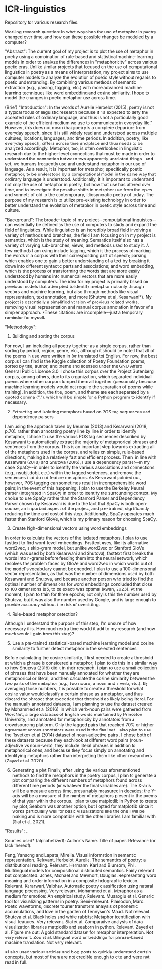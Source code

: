 # ICR-linguistics
Repository for various research files.

Working research question: 
In what ways has the use of metaphor in poetry changed over time, and how can these possible changes be modeled by a computer?

"Abstract":
The current goal of my project is to plot the use of metaphor in poetry using a combination of rule-based and statistical machine-learning models in order to analyze the differences in "metaphoricity" across various poetic eras. Unlike similar projects that focused on the use of computational linguistics in poetry as a means of interpretation, my project aims to use computer models to analyze the evolution of poetic style without regards to poetic understanding. By combining various methods of semantic extraction (e.g., parsing, tagging, etc.) with more advanced machine learning techniques like word embedding and cosine similarity, I hope to model the changes in poetic metaphor use across time.

(Brief) "Introduction":
In the words of Aurelie Herbelot (2015), poetry is not a typical focus of linguistic research because it "is expected to defy the accepted rules of ordinary language, and thus is not a particularly good example of the efficient medium we use to communicate in everyday life." However, this does not mean that poetry is a complete departure from everyday speech, since it is still widely read and understood across multiple cultures, locations, languages, and time periods. In addition, poetry, like everyday speech, differs across time and place and thus needs to be analyzed accordingly. Metaphor, too, is often overlooked in linguistic research due to the higher-level connections that must be made in order to understand the connection between two apparently unrelated things--and yet, we humans frequently use and understand metaphor in our use of language. As a result, it is important for metaphor, specifically poetic metaphor, to be understood by a computational model in the same way that ordinary language is understood. Additionally, it is important to understand not only the use of metaphor in poetry, but how that use has altered over time, and to investigate the possible shifts in metaphor use from the epics and sonnets of old to the contemporary, idiosyncratic poetry of today. The purpose of my research is to utilize pre-existing technology in order to better understand the evolution of metaphor in poetic style across time and culture.

"Background":
The broader topic of my project--computational linguistics--can essentially be defined as the use of computers to study and expand the field of linguistics. While linguistics is an incredibly broad field involving a variety of methods and branches, the field I am focusing on in my project is semantics, which is the study of meaning. Semantics itself also has a variety of varying sub-branches, views, and methods used to study it. A few methods I am using include tagging, which is the process of marking the words in a corpus with their corresponding part of speech; parsing, which enables one to gain a better understanding of a text by breaking it down into different syntactic parts and associations; and word embedding, which is the process of transforming the words that are more easily understood by humans into numerical vectors that are more easily understood by computers. The idea for my project is primarily based on previous models that attempted to identify metaphor not only through vectors and machine learning, but also through methods like visual representation, text annotation, and more (Shutova et al, Kesarwani*). My project is essentially a simplified version of previous related works, removing visual representation and manual corpus annotation in favor of a simpler approach.
*These citations are incomplete--just a temporary reminder for myself.

"Methodology":
1. Building and sorting the corpus

For now, I am including all poetry together as a single corpus, rather than sorting by period, region, genre, etc., although it should be noted that all of the poems in use were written in (or translated to) English. For now, the best corpus I can find is the Kaggle collection of Poetry Foundation poems, sorted by title, author, and theme and licensed under the GNU Affero General Public License 3.0. I chose this corpus over the Project Gutenberg corpus, among others, due to its organization, which separated individual poems where other corpora lumped them all together (presumably because machine learning models would not require the separation of poems while training). In addition, the title, poem, and theme are each separated by a quoted comma (","), which will be simple for a Python program to identify if necessary.

2. Extracting and isolating metaphors based on POS tag sequences and dependency parsers

I am using the approach taken by Neuman (2013) and Kesarwani (2018, p.70). rather than annotating poetry line by line in order to identify metaphor, I chose to use the various POS tag sequences described by Kesarwani to automatically extract the majority of metaphorical phrases and sentences from the corpus. This is an important step towards extracting all of the metaphors used in the corpus, and relies on simple, rule-based directions, making it a relatively fast and efficient process. Then, in line with Kesarwani (2018) and Shutova (2016), I use a dependency parser--in my case, SpaCy--in order to identify the various associations and connections (e.g., nsubj, dobj, etc.) within the tagged sentences, and remove the sentences that do not feature metaphors. As Kesarwani pointed out, however, POS tagging can sometimes result in incomprehensible word pairs; in the event of this happening, I plan to use the Berkeley Neural Parser (integrated in SpaCy) in order to identify the surrounding context. My choice to use SpaCy rather than the Stanford Parser and Dependency Parser chosen by Kesarwani is due to the fact that SpaCy is both open-source, an important aspect of the project, and pre-trained, significantly reducing the time and cost of this step. Additionally, SpaCy operates much faster than Stanford GloVe, which is my primary reason for choosing SpaCy. 

3. Create high-dimensional vectors using word embeddings

In order to calculate the vectors of the isolated metaphors, I plan to use fasttext to find word-level embeddings. Fasttext uses, like its alternative word2vec, a skip-gram model, but unlike word2vec or Stanford GloVe (which was used by both Kesarwani and Shutova), fasttext first breaks the words into n-grams before feeding them into the neural network, which resolves the problem faced by GloVe and word2vec in which words out of the model's vocabulary cannot be encoded. I plan to use a 100-dimensional vector representation, as that was the number of dimensions used by both Kesarwani and Shutova, and because another person who tried to find the optimal number of dimensions for word embeddings concluded that close to 100 dimensions (85, to be exact) was optimal (Kwan, 2023). At the moment, I plan to train for three epochs; not only is this the number used by Shutova, but it was also the number used by Google, and is large enough to provide accuracy without the risk of overfitting.

4. Rule-based metaphor detection?

Although I understand the purpose of this step, I'm unsure of how necessary it is. How much extra time would it add to my research (and how much would I gain from this step)?

5. Use a pre-trained statistical-based machine learning model and cosine similarity to further detect metaphor in the selected sentences

Before calculating the cosine similarity, I first needed to create a threshold at which a phrase is considered a metaphor; I plan to do this in a similar way to how Shutova (2016) did it in their research. I plan to use a small collection of phrases that have been manually annotated for whether they are metaphorical or literal, and then calculate the cosine similarity between the two parts of the metaphor (e.g., two nouns, a noun and a verb, etc.). By averaging those numbers, it is possible to create a threshold for what cosine value would classify a certain phrase as a metaphor, and thus discard the phrases that exceeded that threshold as likely being literal. For the manually annotated datasets, I am planning to use the dataset created by Mohammed et al (2016), in which verb-noun pairs were gathered from WordNet, a large database of English words maintained by Princeton University, and annotated for metaphoricity by annotators from a crowdsourcing platform. Only the tagged pairs that reached 70% or higher agreement across annotators were used in the final set. I also plan to use the Tsvetkov et al (2014) dataset of noun-adjective pairs . I chose both of these datasets because they each look at different word pairs (noun-adjective vs noun-verb), they include literal phrases in addition to metaphorical ones, and because they focus simply on annotating and identifying metaphors rather than interpreting them like other researchers (Zayed et al, 2020). 

6. Generating a plot
Finally, after using the various aforementioned methods to find the metaphors in the poetry corpus, I plan to generate a plot comparing the different numbers of metaphors found across different time periods (or whatever the final variables are). The X-axis will be a measure across time, presumably measured in decades; the Y-axis will be a measure of the number of metaphors present in the poems of that year within the corpus. I plan to use matplotlib in Python to create my plot; Seaborn was another option, but I opted for matplotlib since it works particularly well for basic visualizations like the one I will be making and is more compatible with the other libraries I am familiar with (Sial et al, 2021).

"Results":
...


Sources used* (alphabetized): Author's Name. Title of paper. Relevance (or lack thereof).

Feng, Yansong and Lapata, Mirella. Visual information in semantic representation. Relevant.
Herbelot, Aurelie. The semantics of poetry: a distributional reading. Relevant.
Hermann, Karl and Blunsom, Phil. Multilingual models for compositional distributed semantics. Fairly relevant but complicated.
Jones, Michael and Mewhort, Douglas. Representing word meaning and order information in a composite holographic lexicon. Relevant.
Kerarwari, Vaibhav. Automatic poetry classification using natural language processing. Very relevant.
Mohammed et al. Metaphor as a medium for emotion: An empirical study. Relevant.
Musaoglu et al. Generic tool for visualizing patterns in poetry. Semi-relevant.
Plamodon, Marc. Poetic waveforms, discrete fourier transform analysis of phonemic accumulations, and love in the garden of Tennyson's Maud. Not relevant.
Shutova et al. Black holes and white rabbits: Metaphor identification with visual features. Very relevant.
Sial et al. Comparative analysis of data visualization libraries matplotlib and seaborn in python. Relevant. 
Zayed et al. Figure me out: A gold standard dataset for metaphor interpretation. Not very relevant. 
Zou et al. Bilingual word embeddings for phrase-based machine translation. Not very relevant.

*I also used various articles and blog posts to quickly understand certain concepts, but most of them are not credible enough to cite and were not read in full.
